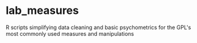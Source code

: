 # lab_measures
R scripts simplifying data cleaning and basic psychometrics for the GPL's most commonly used measures and manipulations
